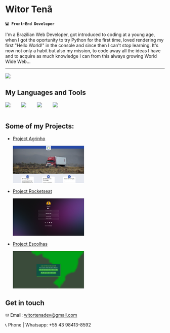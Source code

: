 # Witor Tenã

**`💻 Front-End Developer`**

I'm a Brazilian Web Developer, got introduced to coding at a young age, when I got the oportunity to try Python for the first time, loved rendering my first "Hello World!" in the console and since then I can't stop learning.
It's now not only a habit but also my mission, to code away all the ideas I have and to acquire as much knowledge I can from this always growing World Wide Web...

<hr>

<img src="https://media2.giphy.com/media/v1.Y2lkPTc5MGI3NjExdHNpeWJzNGVwd245dXk5cnJ2cXFpNzF4MWZibGRiNTJhcHN2MzJucyZlcD12MV9pbnRlcm5hbF9naWZfYnlfaWQmY3Q9Zw/NKEt9elQ5cR68/giphy.webp" width="1200">

## My Languages and Tools

<img align="left" width="45px" style="padding-right: 5px;" src="https://cdn.jsdelivr.net/gh/devicons/devicon@latest/icons/html5/html5-original.svg" />
<img align="left" width="45px" style="padding-right: 5px;" src="https://cdn.jsdelivr.net/gh/devicons/devicon@latest/icons/css3/css3-original.svg" />
<img align="left" width="45px" style="padding-right: 5px;" src="https://cdn.jsdelivr.net/gh/devicons/devicon@latest/icons/javascript/javascript-original.svg" />
<img align="left" width="45px" style="padding-right: 5px;" src="https://cdn.jsdelivr.net/gh/devicons/devicon@latest/icons/react/react-original.svg" />
<br>
<br>

## Some of my Projects:
<ul>
  <li>
    <p align="left" width="45px" style="padding-right: 5px;"><a href="https://witordev.github.io/Projeto-Agrinho/">Project Agrinho</a></p>
    <img width="225px" src="project-agrinho-scs.png" />
  </li>

  <li>
    <p align="left" width="45px" style="padding-right: 5px;"><a href="https://witordev.github.io/Curso---              Rocketseat/">Project Rocketseat</a></p>
    <img width="225px" src="project-rocketseat-scs.png" />
  </li>

  <li>
    <p align="left" width="45px" style="padding-right: 5px;"><a href="https://witordev.github.io/Escolhas/">Project   Escolhas</a></p>
    <img width="225px" src="project-escolhas-scs.png" />
  </li>
</ul>

## Get in touch
<p align="left" width="45px" style="padding-right: 5px;">✉ Email: <a href="mailto:witortenadev@gmail.com">witortenadev@gmail.com</a></p>
<p align="left" width="45px" style="padding-right: 5px;">📞 Phone | Whatsapp: +55 43 98413-8592</p>
